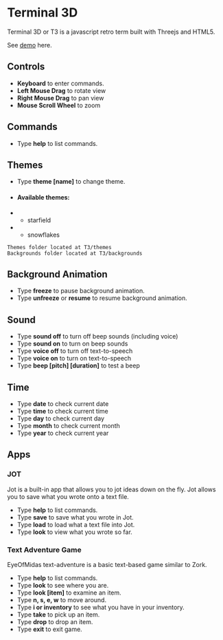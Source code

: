 # Terminal 3D
Terminal 3D or T3 is a javascript retro term built with Threejs and HTML5.

See [demo](http://p5yb14d3.github.io/Terminal3D/T3.html) here.

## Controls
* **Keyboard** to enter commands.
* **Left Mouse Drag** to rotate view
* **Right Mouse Drag** to pan view
* **Mouse Scroll Wheel** to zoom


## Commands
* Type **help** to list commands.
## Themes
* Type **theme [name]** to change theme. 

* #### Available themes:
* * starfield
* * snowflakes

``` 
Themes folder located at T3/themes
Backgrounds folder located at T3/backgrounds 
```

## Background Animation
* Type **freeze** to pause background animation.
* Type **unfreeze** or **resume** to resume background animation.

## Sound
* Type **sound off** to turn off beep sounds (including voice)
* Type **sound on** to turn on beep sounds
* Type **voice off** to turn off text-to-speech
* Type **voice on** to turn on text-to-speech
* Type **beep [pitch] [duration]** to test a beep

## Time
* Type **date** to check current date
* Type **time** to check current time
* Type **day** to check current day
* Type **month** to check current month
* Type **year** to check current year

## Apps
### JOT
Jot is a built-in app that allows you to jot ideas down on the fly. Jot allows you to save what you wrote onto a text file. 
* Type **help** to list commands.
* Type **save** to save what you wrote in Jot.
* Type **load** to load what a text file into Jot.
* Type **look** to view what you wrote so far. 

### Text Adventure Game
EyeOfMidas text-adventure is a basic text-based game similar to Zork.
* Type **help** to list commands.
* Type **look** to see where you are.
* Type **look [item]** to examine an item.
* Type **n, s, e, w** to move around.
* Type **i or inventory** to see what you have in your inventory.
* Type **take** to pick up an item.
* Type **drop** to drop an item.
* Type **exit** to exit game.